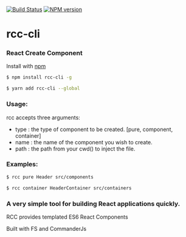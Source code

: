 [![Build Status](https://travis-ci.org/BlakeGuilloud/rcc-cli.svg?branch=master)](https://travis-ci.org/BlakeGuilloud/rcc-cli)
[![NPM version](https://img.shields.io/npm/v/rcc-cli.svg)](https://www.npmjs.com/package/rcc-cli)

<h1> rcc-cli </h1>

<h3> React Create Component</h3>

Install with [npm](https://www.npmjs.com/package/rcc-cli)

```bash
$ npm install rcc-cli -g
```
```bash
$ yarn add rcc-cli --global
```

<h3> Usage: </h3>
rcc accepts three arguments:

- type : the type of component to be created. [pure, component, container]
- name : the name of the component you wish to create.
- path : the path from your cwd() to inject the file.

<h3> Examples: </h3>

```bash
$ rcc pure Header src/components
```

```bash
$ rcc container HeaderContainer src/containers
```

<h3> A very simple tool for building React applications quickly. </h3>
<p> RCC provides templated ES6 React Components </p>
<p> Built with FS and CommanderJs </p>
